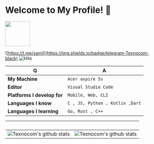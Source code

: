 # Welcome to My Profile! 👋 

<img src = https://i.pinimg.com/originals/25/d2/54/25d254df236c61306bceb86df5f671f1.gif width = 80 align = "center">

![https://t.me/samil](https://img.shields.io/badge/telegram-Texnocom-black)
 ![Hits](https://hits.seeyoufarm.com/api/count/incr/badge.svg?url=https://github.com/Texnocom/)



Q | A
--- | --- 
**My Machine**  | `Acer aspire 5s`
**Editor**  | `Visual Studio Code`
**Platforms I develop for** | `Mobile, Web, CLI`
**Languages I know**  | `C , JS, Python , Kotlin ,Dart`
**Languages I learning** | `Go, Rust , C++`



 ‏‏‎ ‎| ‏‏‎ ‎
 --- | ---
![Texnocom's github stats](https://github-readme-stats.vercel.app/api?username=Texnocom&show_icons=true&theme=radical&include_all_commits=true) | ![Texnocom's github stats](https://github-readme-stats.vercel.app/api/top-langs/?username=Texnocom&theme=radical&layout=compact)

